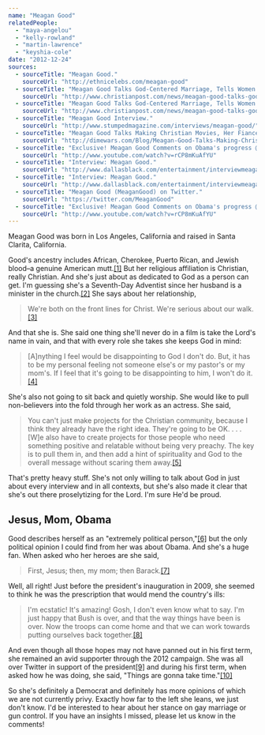 ```yaml
---
name: "Meagan Good"
relatedPeople:
  - "maya-angelou"
  - "kelly-rowland"
  - "martin-lawrence"
  - "keyshia-cole"
date: "2012-12-24"
sources:
  - sourceTitle: "Meagan Good."
    sourceUrl: "http://ethnicelebs.com/meagan-good"
  - sourceTitle: "Meagan Good Talks God-Centered Marriage, Tells Women 'Don't Settle.'"
    sourceUrl: "http://www.christianpost.com/news/meagan-good-talks-god-centered-marriage-tells-women-dont-settle-78497/"
  - sourceTitle: "Meagan Good Talks God-Centered Marriage, Tells Women 'Don't Settle.'"
    sourceUrl: "http://www.christianpost.com/news/meagan-good-talks-god-centered-marriage-tells-women-dont-settle-78497/"
  - sourceTitle: "Meagan Good Interview."
    sourceUrl: "http://www.stumpedmagazine.com/interviews/meagan-good/"
  - sourceTitle: "Meagan Good Talks Making Christian Movies, Her Fiance And God."
    sourceUrl: "http://dimewars.com/Blog/Meagan-Good-Talks-Making-Christian-Movies--Her-Fiance-And-God.aspx?BlogID=9f13e591-16b2-4023-aeb1-b45decee38f4"
  - sourceTitle: "Exclusive! Meagan Good Comments on Obama's progress @ Plush in West Hollywood!"
    sourceUrl: "http://www.youtube.com/watch?v=rCP8mKuAfYU"
  - sourceTitle: "Interview: Meagan Good."
    sourceUrl: "http://www.dallasblack.com/entertainment/interviewmeagangood"
  - sourceTitle: "Interview: Meagan Good."
    sourceUrl: "http://www.dallasblack.com/entertainment/interviewmeagangood"
  - sourceTitle: "Meagan Good (MeaganGood) on Twitter."
    sourceUrl: "https://twitter.com/MeaganGood"
  - sourceTitle: "Exclusive! Meagan Good Comments on Obama's progress @ Plush in West Hollywood!"
    sourceUrl: "http://www.youtube.com/watch?v=rCP8mKuAfYU"
---
```


Meagan Good was born in Los Angeles, California and raised in Santa Clarita, California.

Good's ancestry includes African, Cherokee, Puerto Rican, and Jewish blood–a genuine American mutt.<a class="source-citation" href="http://ethnicelebs.com/meagan-good" title="Meagan Good.">[1]</a> But her religious affiliation is Christian, really Christian. And she's just about as dedicated to God as a person can get. I'm guessing she's a Seventh-Day Adventist since her husband is a minister in the church.<a class="source-citation" href="http://www.christianpost.com/news/meagan-good-talks-god-centered-marriage-tells-women-dont-settle-78497/" title="Meagan Good Talks God-Centered Marriage, Tells Women &apos;Don&apos;t Settle.&apos;">[2]</a> She says about her relationship,

>We're both on the front lines for Christ. We're serious about our walk.<a class="source-citation" href="http://www.christianpost.com/news/meagan-good-talks-god-centered-marriage-tells-women-dont-settle-78497/" title="Meagan Good Talks God-Centered Marriage, Tells Women &apos;Don&apos;t Settle.&apos;">[3]</a>

And that she is. She said one thing she'll never do in a film is take the Lord's name in vain, and that with every role she takes she keeps God in mind:

>[A]nything I feel would be disappointing to God I don't do. But, it has to be my personal feeling not someone else's or my pastor's or my mom's. If I feel that it's going to be disappointing to him, I won't do it.<a class="source-citation" href="http://www.stumpedmagazine.com/interviews/meagan-good/" title="Meagan Good Interview.">[4]</a>

She's also not going to sit back and quietly worship. She would like to pull non-believers into the fold through her work as an actress. She said,

>You can't just make projects for the Christian community, because I think they already have the right idea. They're going to be OK. . . . [W]e also have to create projects for those people who need something positive and relatable without being very preachy. The key is to pull them in, and then add a hint of spirituality and God to the overall message without scaring them away.<a class="source-citation" href="http://dimewars.com/Blog/Meagan-Good-Talks-Making-Christian-Movies--Her-Fiance-And-God.aspx?BlogID=9f13e591-16b2-4023-aeb1-b45decee38f4" title="Meagan Good Talks Making Christian Movies, Her Fiance And God.">[5]</a>

That's pretty heavy stuff. She's not only willing to talk about God in just about every interview and in all contexts, but she's also made it clear that she's out there proselytizing for the Lord. I'm sure He'd be proud.


## Jesus, Mom, Obama

Good describes herself as an "extremely political person,"<a class="source-citation" href="http://www.youtube.com/watch?v=rCP8mKuAfYU" title="Exclusive! Meagan Good Comments on Obama&apos;s progress @ Plush in West Hollywood!">[6]</a> but the only political opinion I could find from her was about Obama. And she's a huge fan. When asked who her heroes are she said,

>First, Jesus; then, my mom; then Barack.<a class="source-citation" href="http://www.dallasblack.com/entertainment/interviewmeagangood" title="Interview: Meagan Good.">[7]</a>

Well, all right! Just before the president's inauguration in 2009, she seemed to think he was the prescription that would mend the country's ills:

>I'm ecstatic! It's amazing! Gosh, I don't even know what to say. I'm just happy that Bush is over, and that the way things have been is over. Now the troops can come home and that we can work towards putting ourselves back together.<a class="source-citation" href="http://www.dallasblack.com/entertainment/interviewmeagangood" title="Interview: Meagan Good.">[8]</a>

And even though all those hopes may not have panned out in his first term, she remained an avid supporter through the 2012 campaign. She was all over Twitter in support of the president<a class="source-citation" href="https://twitter.com/MeaganGood" title="Meagan Good (MeaganGood) on Twitter.">[9]</a> and during his first term, when asked how he was doing, she said, "Things are gonna take time."<a class="source-citation" href="http://www.youtube.com/watch?v=rCP8mKuAfYU" title="Exclusive! Meagan Good Comments on Obama&apos;s progress @ Plush in West Hollywood!">[10]</a>

So she's definitely a Democrat and definitely has more opinions of which we are not currently privy. Exactly how far to the left she leans, we just don't know. I'd be interested to hear about her stance on gay marriage or gun control. If you have an insights I missed, please let us know in the comments!